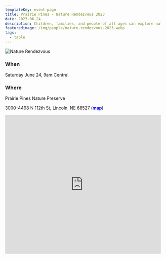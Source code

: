 ```yaml
---
templateKey: event-page
title: Prairie Pines - Nature Rendezvous 2023
date: 2023-06-24
description: Children, families, and people of all ages can explore nature and experience multiple nature-based activities in the arboretum and along Prairie Pines Nature Preserve Trails. Learn about trees, wildlife, moths, bees, insects, fungus and more! Come early with a picnic lunch to enjoy in the arboretum! (hosted by Prairie Pines)
featuredimage: /img/people/nature-rendezvous-2023.webp
tags:
  - table
---
```


![Nature Rendezvous](/img/people/nature-rendezvous-2023.webp "Nature Rendezvous")

### When
Saturday June 24, 9am Central

### Where
Prairie Pines Nature Preserve

3000-4498 N 112th St, Lincoln, NE 68527 (<a style="color:blue; font-weight:bold" target="_blank" href="https://goo.gl/maps/ee2GB2WDtfUicz8Z7">map</a>)

<iframe src="https://www.google.com/maps/embed?pb=!1m18!1m12!1m3!1d3018.2939617372303!2d-96.56907042467466!3d40.84346937137404!2m3!1f0!2f0!3f0!3m2!1i1024!2i768!4f13.1!3m3!1m2!1s0x8796a35ab8f38da9%3A0x35bcb3b13e26b191!2sPrairie%20Pines%20Nature%20Preserve!5e0!3m2!1sen!2sus!4v1681754165464!5m2!1sen!2sus" width="100%" height="450" style="border:0;" allowfullscreen="" loading="lazy" referrerpolicy="no-referrer-when-downgrade"></iframe>